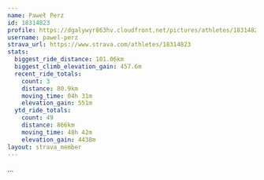 ```yaml
---
name: Paweł Perz
id: 18314823
profile: https://dgalywyr863hv.cloudfront.net/pictures/athletes/18314823/5244308/1/large.jpg
username: pawel-perz
strava_url: https://www.strava.com/athletes/18314823
stats:
  biggest_ride_distance: 101.06km
  biggest_climb_elevation_gain: 457.6m
  recent_ride_totals:
    count: 3
    distance: 80.9km
    moving_time: 04h 31m
    elevation_gain: 551m
  ytd_ride_totals:
    count: 49
    distance: 866km
    moving_time: 48h 42m
    elevation_gain: 4438m
layout: strava_member
--- 
```

...
